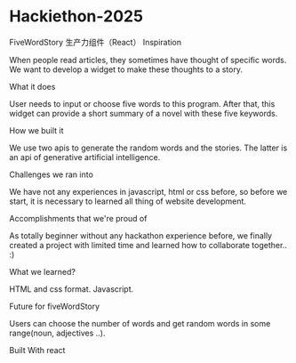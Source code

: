 # Hackiethon-2025
FiveWordStory 生产力组件（React）
Inspiration

When people read articles, they sometimes have thought of specific words. We want to develop a widget to make these thoughts to a story.

What it does

User needs to input or choose five words to this program. After that, this widget can provide a short summary of a novel with these five keywords.

How we built it

We use two apis to generate the random words and the stories. The latter is an api of generative artificial intelligence.

Challenges we ran into

We have not any experiences in javascript, html or css before, so before we start, it is necessary to learned all thing of website development.

Accomplishments that we're proud of

As totally beginner without any hackathon experience before, we finally created a project with limited time and learned how to collaborate together.. :)

What we learned?

HTML and css format. Javascript.

Future for fiveWordStory

Users can choose the number of words and get random words in some range(noun, adjectives ..).

Built With react


